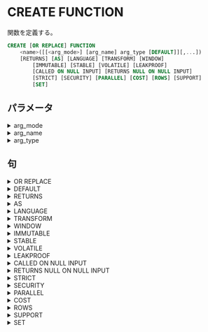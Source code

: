 # CREATE FUNCTION

関数を定義する。

```sql
CREATE [OR REPLACE] FUNCTION
    <name>([[<arg_mode>] [arg_name] arg_type [DEFAULT]][,...])
    [RETURNS] [AS] [LANGUAGE] [TRANSFORM] [WINDOW]
        [IMMUTABLE] [STABLE] [VOLATILE] [LEAKPROOF]
        [CALLED ON NULL INPUT] [RETURNS NULL ON NULL INPUT]
        [STRICT] [SECURITY] [PARALLEL] [COST] [ROWS] [SUPPORT]
        [SET]
```

## パラメータ

<details><summary>arg_mode</summary>
</details>

<details><summary>arg_name</summary>
</details>

<details><summary>arg_type</summary>
</details>

## 句

<details><summary>OR REPLACE</summary>

```sql
OR REPLACE
```

</details>

<details><summary>DEFAULT</summary>

```sql
{DEFAULT | =} <default_expr>
```

</details>

<details><summary>RETURNS</summary>

```sql
RETURNS {<ret_type> | TABLE ({<column_name> <column_type>}[, ...])}
```

</details>

<details><summary>AS</summary>

```sql
AS {'<definition>' | '<obj_file>', '<link_symbol>'}
```

### パラメータ

<details><summary>definition</summary>
</details>

<details><summary>obj_file</summary>
</details>

<details><summary>link_symbol</summary>
</details>

</details>

<details><summary>LANGUAGE</summary>

```sql
LANGUAGE <lang_name>
```

### パラメータ

<details><summary>lang_name</summary>
</details>

</details>

<details><summary>TRANSFORM</summary>

```sql
TRANSFORM {FOR TYPE}[, ...]
```

### 句

<details><summary>FOR TYPE</summary>

```sql
FOR TYPE <type_name>
```

</details>

</details>

<details><summary>WINDOW</summary>

```sql
WINDOW
```

</details>

<details><summary>IMMUTABLE</summary>

```sql
IMMUTABLE
```

</details>

<details><summary>STABLE</summary>

```sql
STABLE
```

</details>

<details><summary>VOLATILE</summary>

```sql
VOLATILE
```

</details>

<details><summary>LEAKPROOF</summary>

```sql
[NOT] LEAKPROOF
```

### 句

<details><summary>NOT</summary>

```sql
NOT
```

</details>

</details>

<details><summary>CALLED ON NULL INPUT</summary>

```sql
CALLED ON NULL INPUT
```

</details>

<details><summary>RETURNS NULL ON NULL INPUT</summary>

```sql
RETURNS NULL ON NULL INPUT
```

</details>

<details><summary>STRICT</summary>

```sql
STRICT
```

</details>

<details><summary>SECURITY</summary>

```sql
SECURITY [EXTERNAL] {INVOKER | DEFINER}
```

</details>

<details><summary>PARALLEL</summary>

```sql
PARALLEL {UNSAFE | RESTRICTED | SAFE}
```

### 句

<details><summary>UNSAFE</summary>

```sql
UNSAFE
```

</details>

<details><summary>RESTRICTED</summary>

```sql
RESTRICTED
```

</details>

<details><summary>SAFE</summary>

```sql
SAFE
```

</details>

</details>

<details><summary>COST</summary>

```sql
COST <execution_cost>
```

### パラメータ

<details><summary>execution_cost</summary>
</details>

</details>

<details><summary>ROWS</summary>

```sql
ROWS <result_rows>
```

### パラメータ

<details><summary>result_rows</summary>
</details>

</details>

<details><summary>SUPPORT</summary>

```sql
SUPPORT <support_function>
```

### パラメータ

<details><summary>support_function</summary>
</details>

</details>

<details><summary>SET</summary>

```sql
SET <configuraton_parameter> {TO | = <value> | FROM CURRENT}
```

### パラメータ

<details><summary>configuration_parameter</summary>
</details>

<details><summary>value</summary>
</details>

### 句

<details><summary>TO</summary>

```sql
TO <value>
```

#### パラメータ

<details><summary>value</summary>
</details>

</details>

<details><summary>FROM CURRENT</summary>

```sql
FROM CURRENT
```

</details>

</details>
